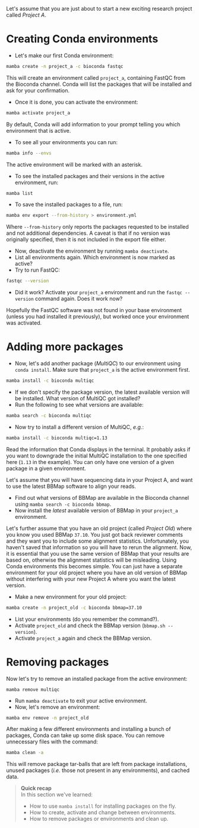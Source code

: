 Let's assume that you are just about to start a new exciting research project
called *Project A*.

# Creating Conda environments

* Let's make our first Conda environment:

```bash
mamba create -n project_a -c bioconda fastqc
```

This will create an environment called `project_a`, containing FastQC from the
Bioconda channel. Conda will list the packages that will be installed and ask
for your confirmation.

* Once it is done, you can activate the environment:

```bash
mamba activate project_a
```

By default, Conda will add information to your prompt telling you which
environment that is active.

* To see all your environments you can run:

```bash
mamba info --envs
```

The active environment will be marked with an asterisk.

* To see the installed packages and their versions in the active environment,
  run:

```bash
mamba list
```

* To save the installed packages to a file, run:

```bash
mamba env export --from-history > environment.yml
```

Where `--from-history` only reports the packages requested to be installed
and not additional dependencies. A caveat is that if no version was
originally specified, then it is not included in the export file either.

* Now, deactivate the environment by running `mamba deactivate`.
* List all environments again. Which environment is now marked as active?
* Try to run FastQC:

```bash
fastqc --version
```

* Did it work? Activate your `project_a` environment and run the `fastqc
  --version` command again. Does it work now?

Hopefully the FastQC software was not found in your base environment (unless
you had installed it previously), but worked once your environment was
activated.

# Adding more packages

* Now, let's add another package (*MultiQC*) to our environment using `conda
  install`. Make sure that `project_a` is the active environment first.

```bash
mamba install -c bioconda multiqc
```

* If we don't specify the package version, the latest available version will be
  installed. What version of MultiQC got installed?
* Run the following to see what versions are available:

```bash
mamba search -c bioconda multiqc
```

* Now try to install a different version of MultiQC, *e.g.*:

```bash
mamba install -c bioconda multiqc=1.13
```

Read the information that Conda displays in the terminal. It probably asks if
you want to downgrade the initial MultiQC installation to the one specified
here (`1.13` in the example). You can only have one version of a given package
in a given environment.

Let's assume that you will have sequencing data in your Project A, and want to
use the latest BBMap software to align your reads.

* Find out what versions of BBMap are available in the Bioconda channel using
  `mamba search -c bioconda bbmap`.
* Now install the *latest* available version of BBMap in your `project_a`
  environment.

Let's further assume that you have an old project (called *Project Old*) where
you know you used BBMap `37.10`. You just got back reviewer comments and they
want you to include some alignment statistics. Unfortunately, you haven't saved
that information so you will have to rerun the alignment. Now, it is essential
that you use the same version of BBMap that your results are based on,
otherwise the alignment statistics will be misleading. Using Conda environments
this becomes simple. You can just have a separate environment for your old
project where you have an old version of BBMap without interfering with your
new Project A where you want the latest version.

* Make a new environment for your old project:

```bash
mamba create -n project_old -c bioconda bbmap=37.10
```

* List your environments (do you remember the command?).
* Activate `project_old` and check the BBMap version (`bbmap.sh --version`).
* Activate `project_a` again and check the BBMap version.

# Removing packages

Now let's try to remove an installed package from the active environment:

```
mamba remove multiqc
```

* Run `mamba deactivate` to exit your active environment.
* Now, let's remove an environment:

```bash
mamba env remove -n project_old
```

After making a few different environments and installing a bunch of packages,
Conda can take up some disk space. You can remove unnecessary files with the
command:

```bash
mamba clean -a
```

This will remove package tar-balls that are left from package installations,
unused packages (*i.e.* those not present in any environments), and cached
data.

> **Quick recap** <br>
> In this section we've learned:
>
> - How to use `mamba install` for installing packages on the fly.
> - How to create, activate and change between environments.
> - How to remove packages or environments and clean up.
